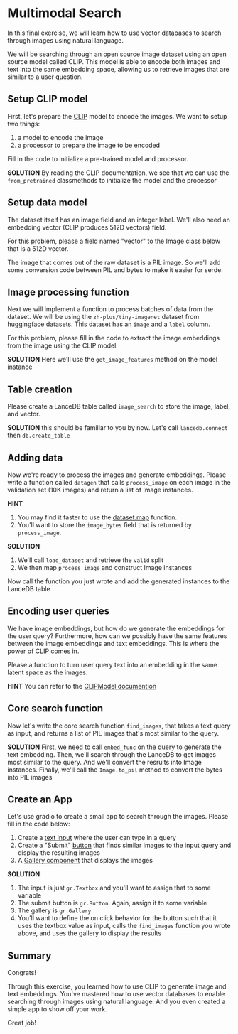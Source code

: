 # Multimodal Search

In this final exercise, we will learn how to use vector databases to search through images using natural language. 

We will be searching through an open source image dataset using an open source model called CLIP.
This model is able to encode both images and text into the same embedding space, allowing us to retrieve images that are similar to a user question.


## Setup CLIP model

First, let's prepare the [CLIP](https://huggingface.co/docs/transformers/model_doc/clip) model to encode the images.
We want to setup two things:
1. a model to encode the image
2. a processor to prepare the image to be encoded

Fill in the code to initialize a pre-trained model and processor.

**SOLUTION** By reading the CLIP documentation, we see that we can use the `from_pretrained` classmethods to initialize the model and the processor


## Setup data model

The dataset itself has an image field and an integer label.
We'll also need an embedding vector (CLIP produces 512D vectors) field.

For this problem, please a field named "vector" to the Image class below
that is a 512D vector.

The image that comes out of the raw dataset is a PIL image. So we'll add
some conversion code between PIL and bytes to make it easier for serde.


## Image processing function

Next we will implement a function to process batches of data from the dataset.
We will be using the `zh-plus/tiny-imagenet` dataset from huggingface datasets.
This dataset has an `image` and a `label` column.

For this problem, please fill in the code to extract the image embeddings from
the image using the CLIP model.

**SOLUTION** Here we'll use the `get_image_features` method on the model instance


## Table creation

Please create a LanceDB table called `image_search` to store the image, label, and vector.

**SOLUTION** this should be familiar to you by now. Let's call `lancedb.connect` then
`db.create_table`

## Adding data

Now we're ready to process the images and generate embeddings.
Please write a function called `datagen` that calls `process_image` on each image in the validation set (10K images) and return a list of Image instances.

**HINT**
1. You may find it faster to use the [dataset.map](https://huggingface.co/docs/datasets/process#map) function.
2. You'll want to store the `image_bytes` field that is returned by `process_image`.

**SOLUTION**
1. We'll call `load_dataset` and retrieve the `valid` split
2. We then map `process_image` and construct Image instances


Now call the function you just wrote and add the generated instances to the LanceDB table


## Encoding user queries

We have image embeddings, but how do we generate the embeddings for the user query?
Furthermore, how can we possibly have the same features between the image embeddings
and text embeddings. This is where the power of CLIP comes in.

Please a function to turn user query text into an embedding
in the same latent space as the images. 

**HINT** 
You can refer to the [CLIPModel documention](https://huggingface.co/docs/transformers/model_doc/clip#transformers.CLIPModel)



## Core search function

Now let's write the core search function `find_images`, that takes a text query as input, and returns a list of PIL images that's most similar to the query.

**SOLUTION**
First, we need to call `embed_func` on the query to generate the text embedding.
Then, we'll search through the LanceDB to get images most similar to the query.
And we'll convert the resrults into Image instances.
Finally, we'll call the `Image.to_pil` method to convert the bytes into PIL images




## Create an App

Let's use gradio to create a small app to search through the images.
Please fill in the code below:
1. Create a [text input](https://www.gradio.app/docs/textbox) where the user can type in a query
2. Create a "Submit" [button](https://www.gradio.app/docs/button) that finds similar images to the input query and display the resulting images
3. A [Gallery component](https://www.gradio.app/docs/gallery) that displays the images

**SOLUTION**

1. The input is just `gr.Textbox` and you'll want to assign that to some variable
2. The submit button is `gr.Button`. Again, assign it to some variable
3. The gallery is `gr.Gallery`
4. You'll want to define the on click behavior for the button such that it uses
   the textbox value as input, calls the `find_images` function you wrote above,
   and uses the gallery to display the results


## Summary

Congrats! 

Through this exercise, you learned how to use CLIP to generate image and text embeddings. You've mastered how to use vector databases to enable searching through images using natural language. And you even created a simple app to show off your work. 

Great job!


```python

```
